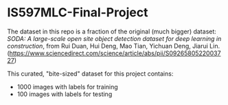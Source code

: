 # IS597MLC-Final-Project


The dataset in this repo is a fraction of the original (much bigger) dataset: *SODA: A large-scale open site object detection dataset for deep learning in construction*, from Rui Duan, Hui Deng, Mao Tian, Yichuan Deng, Jiarui Lin. (https://www.sciencedirect.com/science/article/abs/pii/S0926580522003727)

This curated, "bite-sized" dataset for this project contains:
- 1000 images with labels for training
- 100 images with labels for testing

